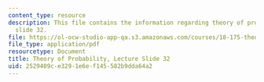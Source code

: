 ```yaml
---
content_type: resource
description: This file contains the information regarding theory of probability, lecture
  slide 32.
file: https://ol-ocw-studio-app-qa.s3.amazonaws.com/courses/18-175-theory-of-probability-spring-2014/2529409ce3291e6ef145582b9dda64a2_MIT18_175S14_Lecture32.pdf
file_type: application/pdf
resourcetype: Document
title: Theory of Probability, Lecture Slide 32
uid: 2529409c-e329-1e6e-f145-582b9dda64a2
---
```

